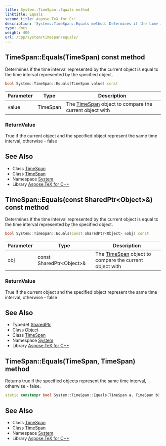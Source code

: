 ```yaml
---
title: System::TimeSpan::Equals method
linktitle: Equals
second_title: Aspose.TeX for C++
description: 'System::TimeSpan::Equals method. Determines if the time interval represented by the current object is equal to the time interval represented by the specified object in C++.'
type: docs
weight: 400
url: /cpp/system/timespan/equals/
---
```

## TimeSpan::Equals(TimeSpan) const method


Determines if the time interval represented by the current object is equal to the time interval represented by the specified object.

```cpp
bool System::TimeSpan::Equals(TimeSpan value) const
```


| Parameter | Type | Description |
| --- | --- | --- |
| value | TimeSpan | The [TimeSpan](../) object to compare the current object with |

### ReturnValue

True if the current object and the specified object represent the same time interval, otherwise - false

## See Also

* Class [TimeSpan](../)
* Class [TimeSpan](../)
* Namespace [System](../../)
* Library [Aspose.TeX for C++](../../../)
## TimeSpan::Equals(const SharedPtr\<Object\>\&) const method


Determines if the time interval represented by the current object is equal to the time interval represented by the specified object.

```cpp
bool System::TimeSpan::Equals(const SharedPtr<Object> &obj) const
```


| Parameter | Type | Description |
| --- | --- | --- |
| obj | const SharedPtr\<Object\>\& | The [TimeSpan](../) object to compare the current object with |

### ReturnValue

True if the current object and the specified object represent the same time interval, otherwise - false

## See Also

* Typedef [SharedPtr](../../sharedptr/)
* Class [Object](../../object/)
* Class [TimeSpan](../)
* Namespace [System](../../)
* Library [Aspose.TeX for C++](../../../)
## TimeSpan::Equals(TimeSpan, TimeSpan) method


Returns true if the specified objects represent the same time interval, otherwise - false.

```cpp
static constexpr bool System::TimeSpan::Equals(TimeSpan a, TimeSpan b)
```

## See Also

* Class [TimeSpan](../)
* Class [TimeSpan](../)
* Namespace [System](../../)
* Library [Aspose.TeX for C++](../../../)
